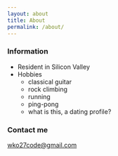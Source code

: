 ```yaml
---
layout: about
title: About
permalink: /about/
---
```


### Information

* Resident in Silicon Valley
* Hobbies
  * classical guitar
  * rock climbing
  * running
  * ping-pong
  * what is this, a dating profile?

### Contact me

[wko27code@gmail.com](mailto:wko27code@gmail.com)
